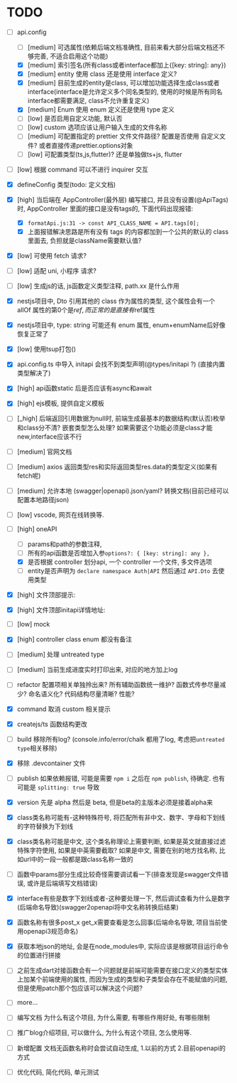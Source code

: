 # TODO

- [ ] api.config
  - [ ] [medium] 可选属性(依赖后端文档准确性, 目前来看大部分后端文档还不够完善, 不适合启用这个功能)
  - [x] [medium] 索引签名(所有class或者interface都加上{[key: string]: any})
  - [x] [medium] entity 使用 class 还是使用 interface 定义?
  - [x] [medium] 目前生成的entity是class, 可以增加功能选择生成class或者interface(interface是允许定义多个同名类型的, 使用的时候是所有同名interface都需要满足, class不允许重复定义)
  - [x] [medium] Enum 使用 enum 定义还是使用 type 定义
  - [ ] [low] 是否启用自定义功能, 默认否
  - [ ] [low] custom 选项应该让用户输入生成的文件名称
  - [ ] [medium] 可配置指定的 prettier 文件文件路径? 配置是否使用 自定义文件? 或者直接传递prettier.options对象
  - [ ] [low] 可配置类型(ts,js,flutter)? 还是单独做ts+js, flutter
- [ ] [low] 根据 command 可以不进行 inquirer 交互
- [x] defineConfig 类型(todo: 定义文档)
- [x] [high] 当后端在 AppController(最外层) 编写接口, 并且没有设置(@ApiTags)时, AppController 里面的接口是没有tags的, 下面代码出现报错:
  - [x] `formatApi.js:31 -> const API_CLASS_NAME = API.tags[0];`
  - [x] 上面报错解决思路是所有没有 tags 的内容都加到一个公共的默认的 class 里面去, 负担就是className需要默认值?
- [x] [low] 可使用 fetch 请求?
- [ ] [low] 适配 uni, 小程序 请求?
- [ ] [low] 生成js的话, js函数定义类型注释, path.xx 是什么作用
- [x] nestjs项目中, Dto 引用其他的 class 作为属性的类型, 这个属性会有一个 allOf 属性的第0个是$ref, 而正常的是直接有$ref属性
- [x] nestjs项目中, type: string 可能还有 enum 属性, enum+enumName后好像恢复正常了
- [x] [low] 使用tsup打包()
- [x] api.config.ts 中导入 initapi 会找不到类型声明(@types/initapi ?) (直接内置类型解决了)
- [x] [high] api函数static 后是否应该有async和await
- [x] [high] ejs模板, 提供自定义模板
- [ ] [_high] 后端返回引用数据为null时, 前端生成最基本的数据结构(默认否)枚举和class分不清? 嵌套类型怎么处理? 如果需要这个功能必须是class才能new,interface应该不行
- [ ] [medium] 官网文档
- [ ] [medium] axios 返回类型res和实际返回类型res.data的类型定义(如果有fetch呢)
- [ ] [medium] 允许本地 (swagger|openapi).json/yaml? 转换文档(目前已经可以配置本地路径json)
- [ ] [low] vscode, 网页在线转换等.
- [ ] [high] oneAPI
  - [ ] params和path的参数注释,
  - [ ] 所有的api函数是否增加入参`options?: { [key: string]: any },`
  - [x] 是否根据 controller 划分api, 一个 controller 一个文件, 多文件选项
  - [ ] entity是否声明为 `declare namespace Auth|API` 然后通过 `API.Dto` 去使用类型
- [x] [high] 文件顶部提示:
- [x] [high] 文件顶部initapi详情地址:

- [ ] [low] mock
- [x] [high] controller class enum 都没有备注
- [ ] [medium] 处理 untreated type
- [ ] [medium] 当前生成进度实时打印出来, 对应的地方加上log
- [ ] refactor 配置项相关单独拎出来? 所有辅助函数统一维护? 函数式传参尽量减少? 命名语义化? 代码结构尽量清晰? 性能?
- [x] command 取消 custom 相关提示
- [x] createjs/ts 函数结构更改
- [ ] build 移除所有log? (console.info/error/chalk 都用了log, 考虑把`untreated type`相关移除)
- [x] 移除 .devcontainer 文件
- [ ] publish 如果依赖报错, 可能是需要 `npm i` 之后在 `npm publish`, 待确定. 也有可能是 `splitting: true` 导致
- [x] version 先是 alpha 然后是 beta, 但是beta的主版本必须是接着alpha来
- [x] class类名称可能有-这种特殊符号, 将匹配所有非中文、数字、字母和下划线的字符替换为下划线
- [x] class类名称可能是中文, 这个类名称理论上需要判断, 如果是英文就直接过滤特殊字符使用, 如果是中英需要截取? 如果是中文, 需要在别的地方找名称, 比如url中的一段一般都是跟class名称一致的
- [ ] 函数中params部分生成比较奇怪需要调试看一下(排查发现是swagger文件错误, 或许是后端填写文档错误)
- [x] interface有些是数字下划线或者-这种要处理一下, 然后调试查看为什么是数字(后端命名导致)(swagger2openapi将中文名称转换后结果)
- [x] 函数名称有很多post_x get_x需要查看是怎么回事(后端命名导致, 项目当前使用openapi3规范命名)
- [x] 获取本地json的地址, 会是在node_modules中, 实际应该是根据项目运行命令的位置进行拼接
- [ ] 之前生成dart对接函数会有一个问题就是前端可能需要在接口定义的类型实体上加某个前端使用的属性, 而因为生成的类型和子类型会存在不能赋值的问题, 但是使用patch那个包应该可以解决这个问题?
- [ ] more...

- [ ] 编写文档 为什么有这个项目, 为什么需要, 有哪些作用好处, 有哪些限制
- [ ] 推广blog介绍项目, 可以做什么, 为什么有这个项目, 怎么使用等.
- [ ] 新增配置 文档无函数名称时会尝试自动生成, 1.以前的方式 2.目前openapi的方式
- [ ] 优化代码, 简化代码, 单元测试

